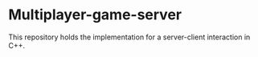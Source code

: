 # Multiplayer-game-server
This repository holds the implementation for a server-client interaction in C++.
